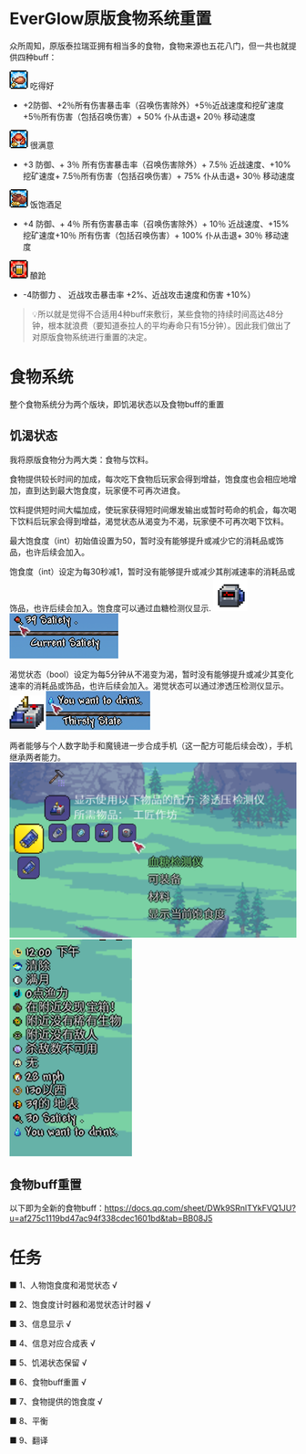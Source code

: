 ﻿# EverGlow原版食物系统重置<!-- omit in toc -->

众所周知，原版泰拉瑞亚拥有相当多的食物，食物来源也五花八门，但一共也就提供四种buff：

![吃得好](Images/Wellfed.png)
吃得好
+ +2防御、+2％所有伤害暴击率（召唤伤害除外）+5％近战速度和挖矿速度+5％所有伤害（包括召唤伤害）+ 50% 仆从击退+ 20％ 移动速度

![很满意](Images/Wellfed2.png)
很满意
+ +3 防御、+ 3％ 所有伤害暴击率（召唤伤害除外）+ 7.5％ 近战速度、+10%挖矿速度+ 7.5％所有伤害（包括召唤伤害）+ 75% 仆从击退+ 30％ 移动速度

![饭饱酒足](Images/Wellfed3.png)
饭饱酒足
+ +4 防御、+ 4％ 所有伤害暴击率（召唤伤害除外）+ 10％ 近战速度、+15%挖矿速度+10％ 所有伤害（包括召唤伤害）+ 100% 仆从击退+ 30％ 移动速度

![酿跄](Images/Tipsy.png)
酿跄
+ -4防御力 、 近战攻击暴击率 +2%、近战攻击速度和伤害 +10%）

> 💡所以就是觉得不合适用4种buff来敷衍，某些食物的持续时间高达48分钟，根本就浪费（要知道泰拉人的平均寿命只有15分钟）。因此我们做出了对原版食物系统进行重置的决定。

# 食物系统
整个食物系统分为两个版块，即饥渴状态以及食物buff的重置

## 饥渴状态
我将原版食物分为两大类：食物与饮料。

食物提供较长时间的加成，每次吃下食物后玩家会得到增益，饱食度也会相应地增加，直到达到最大饱食度，玩家便不可再次进食。

饮料提供短时间大幅加成，使玩家获得短时间爆发输出或暂时苟命的机会，每次喝下饮料后玩家会得到增益，渴觉状态从渴变为不渴，玩家便不可再次喝下饮料。

最大饱食度（int）初始值设置为50，暂时没有能够提升或减少它的消耗品或饰品，也许后续会加入。

饱食度（int）设定为每30秒减1，暂时没有能够提升或减少其削减速率的消耗品或饰品，也许后续会加入。饱食度可以通过血糖检测仪显示.
![血糖检测仪](Images/BloodGlucoseMonitor.png) ![饱食度](Images/FoodSatietyInfoDisplay.png) 

渴觉状态（bool）设定为每5分钟从不渴变为渴，暂时没有能够提升或减少其变化速率的消耗品或饰品，也许后续会加入。渴觉状态可以通过渗透压检测仪显示。
![渗透压检测仪](Images/OsmoticPressureMonitor.png) ![渴觉状态](Images/ThirstystateInfoDisplay.png) 

两者能够与个人数字助手和魔镜进一步合成手机（这一配方可能后续会改），手机继承两者能力。
![手机](Images/Phone.png) ![手机信息](Images/PhoneInfoDisplay.png) 

## 食物buff重置
以下即为全新的食物buff：https://docs.qq.com/sheet/DWk9SRnlTYkFVQ1JU?u=af275c1119bd47ac94f338cdec1601bd&tab=BB08J5

# 任务
■ 1、人物饱食度和渴觉状态 √

■ 2、饱食度计时器和渴觉状态计时器 √

■ 3、信息显示 √

■ 4、信息对应合成表 √

■ 5、饥渴状态保留 √

■ 6、食物buff重置 √

■ 7、食物提供的饱食度 √

■ 8、平衡

■ 9、翻译


